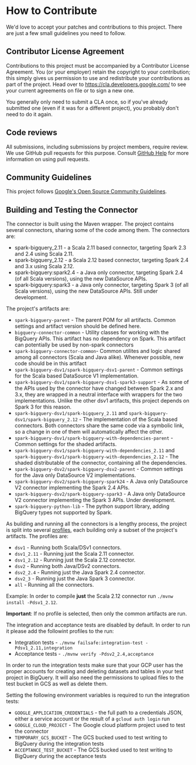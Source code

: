 # How to Contribute

We'd love to accept your patches and contributions to this project. There are
just a few small guidelines you need to follow.

## Contributor License Agreement

Contributions to this project must be accompanied by a Contributor License
Agreement. You (or your employer) retain the copyright to your contribution;
this simply gives us permission to use and redistribute your contributions as
part of the project. Head over to <https://cla.developers.google.com/> to see
your current agreements on file or to sign a new one.

You generally only need to submit a CLA once, so if you've already submitted one
(even if it was for a different project), you probably don't need to do it
again.

## Code reviews

All submissions, including submissions by project members, require review. We
use GitHub pull requests for this purpose. Consult
[GitHub Help](https://help.github.com/articles/about-pull-requests/) for more
information on using pull requests.

## Community Guidelines

This project follows [Google's Open Source Community
Guidelines](https://opensource.google.com/conduct/).

## Building and Testing the Connector

The connector is built using the Maven wrapper. The project contains several
connectors, sharing some of the code among them. The connectors are:
* spark-bigquery_2.11 - a Scala 2.11 based connector, targeting Spark 2.3 and
  2.4 using Scala 2.11.
* spark-bigquery_2.12 - a Scala 2.12 based connector, targeting Spark 2.4 and 
  3.x using Scala 2.12.
* spark-bigquery:spark2.4 - a Java only connector, targeting Spark 2.4 (of all
  Scala versions), using the new DataSource APIs.
* spark-bigquery:spark3 - a Java only connector, targeting Spark 3 (of all
  Scala versions), using the new DataSource APIs. Still under development.

The project's artifacts are:
  
* `spark-bigquery-parent` - The parent POM for all artifacts. Common settings
  and artifact version should be defined here.
* `bigquery-connector-common` - Utility classes for working with the BigQuery
  APIs. This artifact has no dependency on Spark. This artifact can potentially
  be used by non-spark connectors
* `spark-bigquery-connector-common`- Common utilites and logic  shared among
  all connectors (Scala and Java alike). Whenever possible, new code should be
  in this artifact
* `spark-bigquery-dsv1/spark-bigquery-dsv1-parent` - Common settings for the
  Scala based DataSource V1 implementation.
* `spark-bigquery-dsv1/spark-bigquery-dsv1-spark3-support` - As some of the APIs
  used by the connector have changed between Spark 2.x and 3.x, they are wrapped
  in a neutral interface with wrappers for the two implementations. Unlike the
  other dsv1 artifacts, this project depends on Spark 3 for this reason.
* `spark-bigquery-dsv1/spark-bigquery_2.11` and
  `spark-bigquery-dsv1/spark-bigquery_2.12` - The implementation of the Scala
  based connectors. Both connectors share the same code via a symbolic link, so
  a change in one of them will automatically affect the other.
* `spark-bigquery-dsv1/spark-bigquery-with-dependencies-parent` - Common
  settings for the shaded artifacts.
* `spark-bigquery-dsv1/spark-bigquery-with-dependencies_2.11` and
  `spark-bigquery-dsv1/spark-bigquery-with-dependencies_2.12` - The shaded
  distributable of the connector, containing all the dependencies.
* `spark-bigquery-dsv2/spark-bigquery-dsv2-parent` - Common settings for the
  Java only DataSource V2 implementations.
* `spark-bigquery-dsv2/spark-bigquery-spark24` - A Java only DataSource V2
  connector implementing the Spark 2.4 APIs.
* `spark-bigquery-dsv2/spark-bigquery-spark3` - A Java only DataSource V2
  connector implementing the Spark 3 APIs. Under development.
* `spark-bigquery-python-lib` - The python support library, adding BigQuery
  types not supported by Spark.

As building and running all the connectors is a lengthy process, the project is
split into several [profiles](https://maven.apache.org/guides/introduction/introduction-to-profiles.html),
each building only a subset of the project's artifacts. The profiles are:

* `dsv1` - Running both Scala/DSv1 connectors.
* `dsv1_2.11` - Running just the Scala 2.11 connector.
* `dsv1_2.12` - Running just the Scala 2.12 connector.
* `dsv2` - Running both Java/DSv2 connectors.
* `dsv2_2.4` - Running just the Java Spark 2.4 connector.
* `dsv2_3` - Running just the Java Spark 3 connector.
* `all` - Running all the connectors.

Example: In order to compile **just** the Scala 2.12 connector run 
`./mvnw install -Pdsv1_2.12`.

**Important**: If no profile is selected, then only the common artifacts are run.

The integration and acceptance tests are disabled by default. In order to run it please add the
followint profiles to the run:
* Integration tests - `./mvnw failsafe:integration-test -Pdsv1_2.11,integration` 
* Acceptance tests - `./mvnw verify -Pdsv2_2.4,acceptance`
  
In order to run the integration tests make sure that your GCP user has the proper accounts for creating and deleting
datasets and tables in your test project in BigQuery. It will also need the permissions to upload files to the test
bucket in GCS as well as delete them.

Setting the following environment variables is required to run the integration tests:
* `GOOGLE_APPLICATION_CREDENTIALS` - the full path to a credentials JSON, either a service account or the result of a
  `gcloud auth login` run
* `GOOGLE_CLOUD_PROJECT` - The Google cloud platform project used to test the connector
* `TEMPORARY_GCS_BUCKET` - The GCS bucked used to test writing to BigQuery during the integration tests
* `ACCEPTANCE_TEST_BUCKET` - The GCS bucked used to test writing to BigQuery during the acceptance tests 

